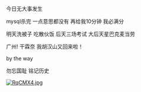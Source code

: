 今日无大事发生

mysql杀完 一点意思都没有 再给我10分钟 我必满分

明天洗被子 吃散伙饭 后天三场考试 大后天星巴克麦当劳 

广州! 干霖奈 我胡汉山又回来啦！

by the way

勿忘国耻 铭记历史

[![RqCMX4.jpg](https://z3.ax1x.com/2021/07/07/RqCMX4.jpg)](https://imgtu.com/i/RqCMX4)